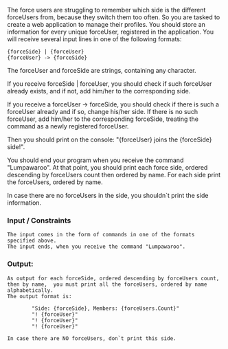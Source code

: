 The force users are struggling to remember which side is the different forceUsers from, because they switch them too often. So you are tasked to create a web application to manage their profiles. You should store an information for every unique forceUser, registered in the application.
You will receive several input lines in one of the following formats:

    {forceSide} | {forceUser}
    {forceUser} -> {forceSide}

The forceUser and forceSide are strings, containing any character. 

If you receive forceSide | forceUser, you should check if such forceUser already exists, and if not, add him/her to the corresponding side. 

If you receive a forceUser -> forceSide, you should check if there is such a forceUser already and if so, change his/her side. If there is no such forceUser, add him/her to the corresponding forceSide, treating the command as a newly registered forceUser.

Then you should print on the console: "{forceUser} joins the {forceSide} side!".

You should end your program when you receive the command "Lumpawaroo". At that point, you should print each force side, ordered descending by forceUsers count then ordered by name. For each side print the forceUsers, ordered by name.

In case there are no forceUsers in the side, you shouldn`t print the side information. 

### Input / Constraints

	The input comes in the form of commands in one of the formats specified above.
	The input ends, when you receive the command "Lumpawaroo".

### Output:

	As output for each forceSide, ordered descending by forceUsers count, then by name,  you must print all the forceUsers, ordered by name alphabetically.
	The output format is:
    
            "Side: {forceSide}, Members: {forceUsers.Count}"
            "! {forceUser}"
            "! {forceUser}"
            "! {forceUser}"

	In case there are NO forceUsers, don`t print this side. 
